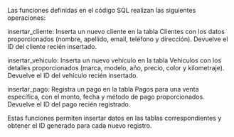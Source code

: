 Las funciones definidas en el código SQL realizan las siguientes operaciones:

insertar_cliente: Inserta un nuevo cliente en la tabla Clientes con los datos proporcionados (nombre, apellido, email, teléfono y dirección). Devuelve el ID del cliente recién insertado.

insertar_vehiculo: Inserta un nuevo vehículo en la tabla Vehiculos con los detalles proporcionados (marca, modelo, año, precio, color y kilometraje). Devuelve el ID del vehículo recién insertado.

insertar_pago: Registra un pago en la tabla Pagos para una venta específica, con el monto, fecha y método de pago proporcionados. Devuelve el ID del pago recién registrado.

Estas funciones permiten insertar datos en las tablas correspondientes y obtener el ID generado para cada nuevo registro.
